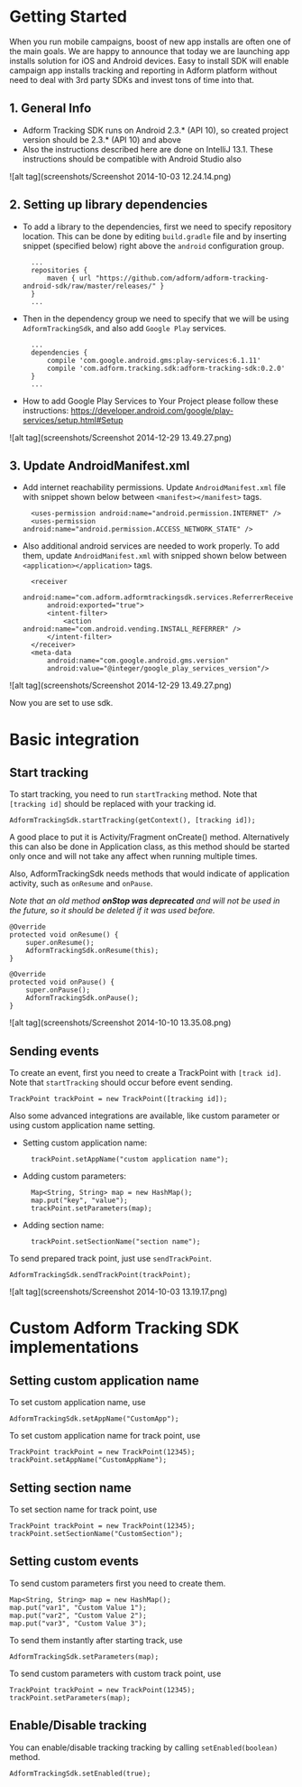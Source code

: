 # Getting Started

When you run mobile campaigns, boost of new app installs are often one of the main goals. We are happy to announce that today we are launching app installs solution for iOS and Android devices. Easy to install SDK will enable campaign app installs tracking and reporting in Adform platform without need to deal with 3rd party SDKs and invest tons of time into that.

## 1. General Info

* Adform Tracking SDK runs on Android 2.3.* (API 10), so created project version should be 2.3.* (API 10) and above
* Also the instructions described here are done on IntelliJ 13.1. These instructions should be compatible with Android Studio also

![alt tag](screenshots/Screenshot 2014-10-03 12.24.14.png)

## 2. Setting up library dependencies

* To add a library to the dependencies, first we need to specify repository location. This can be done by editing `build.gradle` file and by inserting snippet (specified below) right above the `android` configuration group. 

	    ...
		repositories {
    		maven { url "https://github.com/adform/adform-tracking-android-sdk/raw/master/releases/" }
		}
        ...


* Then in the dependency group we need to specify that we will be using `AdformTrackingSdk`, and also add `Google Play` services.
		
	    ...
        dependencies {
		    compile 'com.google.android.gms:play-services:6.1.11'
    		compile 'com.adform.tracking.sdk:adform-tracking-sdk:0.2.0'
        }
        ...
        
* How to add Google Play Services to Your Project please follow these instructions: https://developer.android.com/google/play-services/setup.html#Setup

![alt tag](screenshots/Screenshot 2014-12-29 13.49.27.png)

## 3. Update AndroidManifest.xml


* Add internet reachability permissions. Update `AndroidManifest.xml` file with snippet shown below between `<manifest></manifest>` tags.

		<uses-permission android:name="android.permission.INTERNET" />
		<uses-permission android:name="android.permission.ACCESS_NETWORK_STATE" />
		    
* Also additional android services are needed to work properly. To add them, update `AndroidManifest.xml` with snipped shown below between `<application></application>` tags.

        <receiver
            android:name="com.adform.adformtrackingsdk.services.ReferrerReceiver"
            android:exported="true">
            <intent-filter>
                <action android:name="com.android.vending.INSTALL_REFERRER" />
            </intent-filter>
        </receiver>
        <meta-data
            android:name="com.google.android.gms.version"
            android:value="@integer/google_play_services_version"/>
            
![alt tag](screenshots/Screenshot 2014-12-29 13.49.27.png)

Now you are set to use sdk. 

# Basic integration
## Start tracking
		
To start tracking, you need to 	run `startTracking` method. Note that `[tracking id]` should be replaced with your tracking id.

	AdformTrackingSdk.startTracking(getContext(), [tracking id]);
		
A good place to put it is Activity/Fragment onCreate() method. Alternatively this can also be done in Application class, as this method should be started only once and will not take any affect when running multiple times. 

Also, AdformTrackingSdk needs methods that would indicate of application activity, such as `onResume` and `onPause`. 

*Note that an old method* ***onStop was deprecated*** *and will not be used in the future, so it should be deleted if it was used before.*

    @Override
    protected void onResume() {
        super.onResume();
        AdformTrackingSdk.onResume(this);
    }

    @Override
    protected void onPause() {
        super.onPause();
        AdformTrackingSdk.onPause();
    }
    

![alt tag](screenshots/Screenshot 2014-10-10 13.35.08.png)
    		
## Sending events    		
To create an event, first you need to create a TrackPoint with `[track id]`. Note that `startTracking` should occur before event sending.

	TrackPoint trackPoint = new TrackPoint([tracking id]);
	
Also some advanced integrations are available, like custom parameter or using custom application name setting. 

* Setting custom application name: 

		trackPoint.setAppName("custom application name");
		
* Adding custom parameters:
	
		Map<String, String> map = new HashMap();
		map.put("key", "value");
		trackPoint.setParameters(map);

* Adding section name:
	
		trackPoint.setSectionName("section name");
		
To send prepared track point, just use `sendTrackPoint`.

	AdformTrackingSdk.sendTrackPoint(trackPoint);

![alt tag](screenshots/Screenshot 2014-10-03 13.19.17.png)

# Custom Adform Tracking SDK implementations

## Setting custom application name
To set custom application name, use 

	AdformTrackingSdk.setAppName("CustomApp");
	
To set custom application name for track point, use 

	TrackPoint trackPoint = new TrackPoint(12345);
	trackPoint.setAppName("CustomAppName");
## Setting section name
To set section name for track point, use 
	
	TrackPoint trackPoint = new TrackPoint(12345);
	trackPoint.setSectionName("CustomSection");


## Setting custom events
To send custom parameters first you need to create them. 

    Map<String, String> map = new HashMap();
    map.put("var1", "Custom Value 1");
    map.put("var2", "Custom Value 2");
    map.put("var3", "Custom Value 3");
    
To send them instantly after starting track, use 

	AdformTrackingSdk.setParameters(map);
	
To send custom parameters with custom track point, use 

	TrackPoint trackPoint = new TrackPoint(12345);
	trackPoint.setParameters(map);
    
## Enable/Disable tracking
You can enable/disable tracking tracking by calling `setEnabled(boolean)` method.

	AdformTrackingSdk.setEnabled(true);


